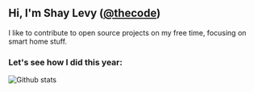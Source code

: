 ## Hi, I'm Shay Levy ([@thecode](https://github.com/thecode))
I like to contribute to open source projects on my free time, focusing on smart home stuff.

### Let's see how I did this year:
![Github stats](https://github-readme-stats.vercel.app/api?username=thecode&theme=tokyonight&show_icons=true&count_private=true)

<!--
**thecode/thecode** is a ✨ _special_ ✨ repository because its `README.md` (this file) appears on your GitHub profile.

Here are some ideas to get you started:

- 🔭 I’m currently working on ...
- 🌱 I’m currently learning ...
- 👯 I’m looking to collaborate on ...
- 🤔 I’m looking for help with ...
- 💬 Ask me about ...
- 📫 How to reach me: ...
- 😄 Pronouns: ...
- ⚡ Fun fact: ...
-->
